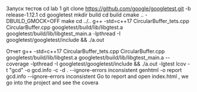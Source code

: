 Запуск тестов
cd lab 1
git clone https://github.com/google/googletest.git -b release-1.12.1
cd googletest
mkdir build
cd build
cmake .. -DBUILD_GMOCK=OFF
make
cd ../..
g++ -std=c++17 CircularBuffer_tets.cpp CircularBuffer.cpp googletest/build/lib/libgtest.a googletest/build/lib/libgtest_main.a -lpthread -I googletest/googletest/include && ./a.out

Отчет
g++ -std=c++17 CircularBuffer_tets.cpp CircularBuffer.cpp googletest/build/lib/libgtest.a googletest/build/lib/libgtest_main.a --coverage -lpthread -I googletest/googletest/include && ./a.out -lgtest
lcov -t "gcd" -o gcd.info -c -d . --ignore-errors inconsistent
genhtml -o report gcd.info --ignore-errors inconsistent
Go to report and open index.html , we go into the project and see the covera